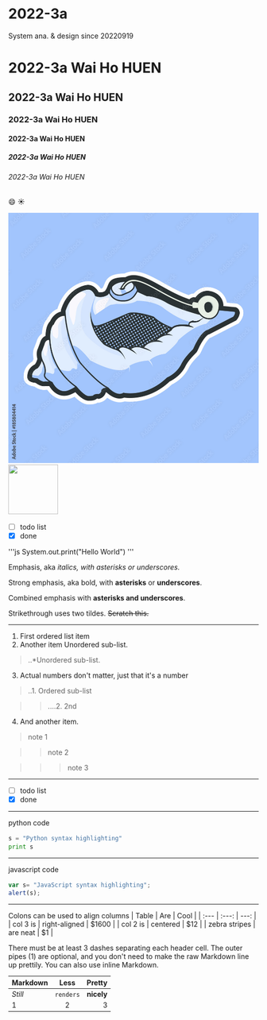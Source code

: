 # 2022-3a
System ana. &amp; design since 20220919
# 2022-3a Wai Ho HUEN
## 2022-3a Wai Ho HUEN
### 2022-3a Wai Ho HUEN
#### 2022-3a Wai Ho HUEN
##### 2022-3a Wai Ho HUEN
###### 2022-3a Wai Ho HUEN

😄 ☀️

![Magic conch shell](https://github.com/Asahuen/2022-3a/blob/main/Magic%20conch%20shell.jpg) <img src= "(https://github.com/Asahuen/2022-3a/blob/main/Magic%20conch%20shell.jpg)" width = "100" height="100">

- [ ] todo list
- [x] done

 '''js
 System.out.print("Hello World")
 '''
 
 Emphasis, aka *italics, with asterisks or underscores.*

Strong emphasis, aka bold, with **asterisks** or **underscores**.

Combined emphasis with **asterisks and underscores**.

Strikethrough uses two tildes. ~~Scratch this.~~
***
1.  First ordered list item
2.  Another item Unordered sub-list.
>..*Unordered sub-list.
3.  Actual numbers don't matter, just that it's a number 
>..1. Ordered sub-list

>>....2. 2nd

4.  And another item.
>note 1

>> note 2

>>>note 3

***

- [ ] todo list
- [x] done

***

python code 
```py
s = "Python syntax highlighting"
print s
```

***

javascript code
```js
var s= "JavaScript syntax highlighting";
alert(s);
```

***

Colons can be used to align columns
| Table | Are | Cool |
| :--- | :---: | ---: |
| col 3 is | right-aligned | $1600 |
| col 2 is | centered | $12 |
| zebra stripes | are neat | $1 |

There must be at least 3 dashes separating each header cell. The outer pipes (1) are optional, and you don't need to make the raw Markdown line up prettily. You can also use inline Markdown.

| Markdown | Less | Pretty |
| :--- | :---: | ---: |
| *Still* | `renders` | **nicely** |
| 1 | 2 | 3 |

